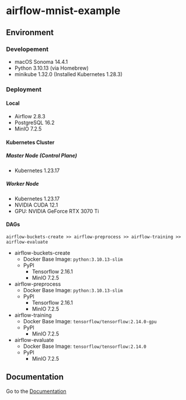 # airflow-mnist-example

## Environment

### Developement

* macOS Sonoma 14.4.1
* Python 3.10.13 (via Homebrew)
* minikube 1.32.0 (Installed Kubernetes 1.28.3)

### Deployment

#### Local

* Airflow 2.8.3
* PostgreSQL 16.2
* MinIO 7.2.5

#### Kubernetes Cluster

##### Master Node (Control Plane)

* Kubernetes 1.23.17

##### Worker Node

* Kubernetes 1.23.17
* NVIDIA CUDA 12.1
* GPU: NVIDIA GeForce RTX 3070 Ti

#### DAGs

```text
airflow-buckets-create >> airflow-preprocess >> airflow-training >> airflow-evaluate
```

* airflow-buckets-create
  * Docker Base Image: `python:3.10.13-slim`
  * PyPl
    * Tensorflow 2.16.1
    * MinIO 7.2.5
* airflow-preprocess
  * Docker Base Image: `python:3.10.13-slim`
  * PyPl
    * Tensorflow 2.16.1
    * MinIO 7.2.5
* airflow-training
  * Docker Base Image: `tensorflow/tensorflow:2.14.0-gpu`
  * PyPl
    * MinIO 7.2.5
* airflow-evaluate
  * Docker Base Image: `tensorflow/tensorflow:2.14.0`
  * PyPl
    * MinIO 7.2.5

## Documentation

Go to the [Documentation](https://leoho0722.github.io/airflow-mnist-example/home.html)

